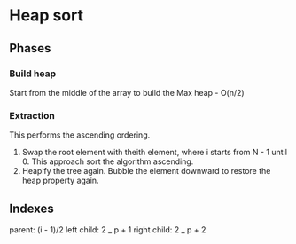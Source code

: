 # Heap sort

## Phases

### Build heap

Start from the middle of the array to build the Max heap - O(n/2)

### Extraction

This performs the ascending ordering.

1. Swap the root element with theith element, where i starts from N - 1 until 0. This approach sort the algorithm ascending.
2. Heapify the tree again. Bubble the element downward to restore the heap property again.

## Indexes

parent: (i - 1)/2
left child: 2 _ p + 1
right child: 2 _ p + 2
